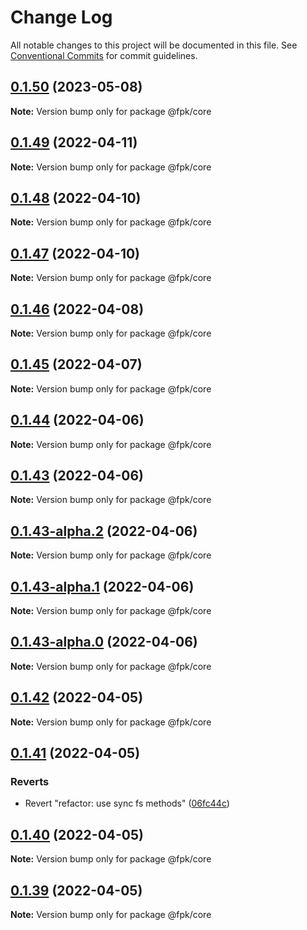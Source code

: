 # Change Log

All notable changes to this project will be documented in this file.
See [Conventional Commits](https://conventionalcommits.org) for commit guidelines.

## [0.1.50](https://github.com/tim-smart/fpk/compare/@fpk/core@0.1.49...@fpk/core@0.1.50) (2023-05-08)

**Note:** Version bump only for package @fpk/core

## [0.1.49](https://github.com/tim-smart/fpk/compare/@fpk/core@0.1.48...@fpk/core@0.1.49) (2022-04-11)

**Note:** Version bump only for package @fpk/core

## [0.1.48](https://github.com/tim-smart/fpk/compare/@fpk/core@0.1.47...@fpk/core@0.1.48) (2022-04-10)

**Note:** Version bump only for package @fpk/core

## [0.1.47](https://github.com/tim-smart/fpk/compare/@fpk/core@0.1.46...@fpk/core@0.1.47) (2022-04-10)

**Note:** Version bump only for package @fpk/core

## [0.1.46](https://github.com/tim-smart/fpk/compare/@fpk/core@0.1.45...@fpk/core@0.1.46) (2022-04-08)

**Note:** Version bump only for package @fpk/core

## [0.1.45](https://github.com/tim-smart/fpk/compare/@fpk/core@0.1.44...@fpk/core@0.1.45) (2022-04-07)

**Note:** Version bump only for package @fpk/core

## [0.1.44](https://github.com/tim-smart/fpk/compare/@fpk/core@0.1.43...@fpk/core@0.1.44) (2022-04-06)

**Note:** Version bump only for package @fpk/core

## [0.1.43](https://github.com/tim-smart/fpk/compare/@fpk/core@0.1.43-alpha.2...@fpk/core@0.1.43) (2022-04-06)

**Note:** Version bump only for package @fpk/core

## [0.1.43-alpha.2](https://github.com/tim-smart/fpk/compare/@fpk/core@0.1.43-alpha.1...@fpk/core@0.1.43-alpha.2) (2022-04-06)

**Note:** Version bump only for package @fpk/core

## [0.1.43-alpha.1](https://github.com/tim-smart/fpk/compare/@fpk/core@0.1.43-alpha.0...@fpk/core@0.1.43-alpha.1) (2022-04-06)

**Note:** Version bump only for package @fpk/core

## [0.1.43-alpha.0](https://github.com/tim-smart/fpk/compare/@fpk/core@0.1.42...@fpk/core@0.1.43-alpha.0) (2022-04-06)

**Note:** Version bump only for package @fpk/core

## [0.1.42](https://github.com/tim-smart/fpk/compare/@fpk/core@0.1.41...@fpk/core@0.1.42) (2022-04-05)

**Note:** Version bump only for package @fpk/core

## [0.1.41](https://github.com/tim-smart/fpk/compare/@fpk/core@0.1.40...@fpk/core@0.1.41) (2022-04-05)

### Reverts

- Revert "refactor: use sync fs methods" ([06fc44c](https://github.com/tim-smart/fpk/commit/06fc44ce68daaf0b526d64a6638ff30162848165))

## [0.1.40](https://github.com/tim-smart/fpk/compare/@fpk/core@0.1.39...@fpk/core@0.1.40) (2022-04-05)

**Note:** Version bump only for package @fpk/core

## [0.1.39](https://github.com/tim-smart/fpk/compare/@fpk/core@0.1.38...@fpk/core@0.1.39) (2022-04-05)

**Note:** Version bump only for package @fpk/core
